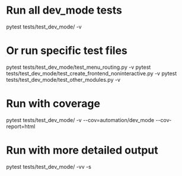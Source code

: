 # Run all dev_mode tests
pytest tests/test_dev_mode/ -v

# Or run specific test files
pytest tests/test_dev_mode/test_menu_routing.py -v
pytest tests/test_dev_mode/test_create_frontend_noninteractive.py -v
pytest tests/test_dev_mode/test_other_modules.py -v

# Run with coverage
pytest tests/test_dev_mode/ -v --cov=automation/dev_mode --cov-report=html

# Run with more detailed output
pytest tests/test_dev_mode/ -vv -s